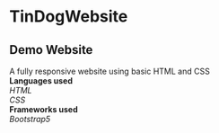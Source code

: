 # TinDogWebsite
## Demo Website  
A fully responsive website using basic HTML and CSS <br/>
**Languages used** <br/>
_HTML_ <br/>
_CSS_ <br/>
**Frameworks used** <br/>
_Bootstrap5_ <br/>
